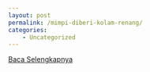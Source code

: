 ```yaml
---
layout: post
permalink: /mimpi-diberi-kolam-renang/
categories:
    - Uncategorized
---
```


[Baca Selengkapnya](/08)